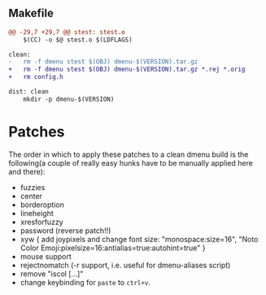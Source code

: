 ## Makefile
``` diff
@@ -29,7 +29,7 @@ stest: stest.o
	$(CC) -o $@ stest.o $(LDFLAGS)

clean:
-	rm -f dmenu stest $(OBJ) dmenu-$(VERSION).tar.gz
+	rm -f dmenu stest $(OBJ) dmenu-$(VERSION).tar.gz *.rej *.orig
+	rm config.h

dist: clean
	mkdir -p dmenu-$(VERSION)
```

# Patches
The order in which to apply these patches to a clean dmenu build is the following(a couple of really easy hunks have to be manually applied here and there):
- fuzzies
- center
- borderoption
- lineheight
- xresforfuzzy
- password (reverse patch!!)
- xyw
{
	add joypixels and change font size:
	"monospace:size=16",
	"Noto Color Emoji:pixelsize=16:antialias=true:autohint=true"
}
- mouse support
- rejectnomatch (-r support, i.e. useful for dmenu-aliases script)
- remove "iscol [...]"
- change keybinding for `paste` to `ctrl+v`.
